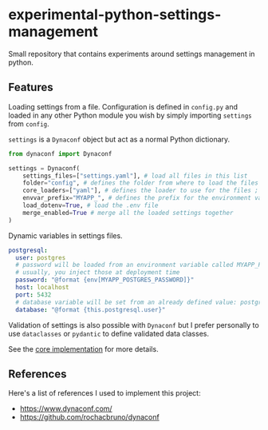 # experimental-python-settings-management

Small repository that contains experiments around settings management in python.

## Features

Loading settings from a file. Configuration is defined in `config.py` and loaded in any other Python module you wish
by simply importing `settings` from `config`.

`settings` is a `Dynaconf` object but act as a normal Python dictionary.

```python
from dynaconf import Dynaconf

settings = Dynaconf(
    settings_files=["settings.yaml"], # load all files in this list
    folder="config", # defines the folder from where to load the files
    core_loaders=["yaml"], # defines the loader to use for the files ; Dynaconf support a lot of loaders
    envvar_prefix="MYAPP_", # defines the prefix for the environment variables loaded
    load_dotenv=True, # load the .env file
    merge_enabled=True # merge all the loaded settings together
)
```

Dynamic variables in settings files.

```yaml
postgresql:
  user: postgres
  # password will be loaded from an environment variable called MYAPP_POSTGRES_PASSWORD
  # usually, you inject those at deployment time
  password: "@format {env[MYAPP_POSTGRES_PASSWORD]}"
  host: localhost
  port: 5432
  # database variable will be set from an already defined value: postgresql.user
  database: "@format {this.postgresql.user}"
```

Validation of settings is also possible with `Dynaconf` but I prefer personally to use `dataclasses` or `pydantic`
to define validated data classes.

See the [core implementation](database.py) for more details.

## References

Here's a list of references I used to implement this project:
- https://www.dynaconf.com/
- https://github.com/rochacbruno/dynaconf
